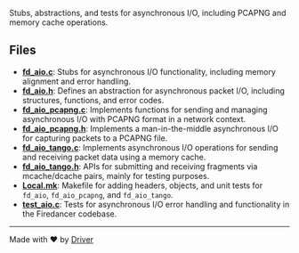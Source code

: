 <!--------------------------------------------------------------------------------->
<!-- IMPORTANT: This file is auto-generated by Driver (https://driver.ai). -------->
<!-- Manual edits may be overwritten on future commits. --------------------------->
<!--------------------------------------------------------------------------------->

Stubs, abstractions, and tests for asynchronous I/O, including PCAPNG and memory cache operations.


## Files
- **[fd_aio.c](fd_aio.c.md)**: Stubs for asynchronous I/O functionality, including memory alignment and error handling.
- **[fd_aio.h](fd_aio.h.md)**: Defines an abstraction for asynchronous packet I/O, including structures, functions, and error codes.
- **[fd_aio_pcapng.c](fd_aio_pcapng.c.md)**: Implements functions for sending and managing asynchronous I/O with PCAPNG format in a network context.
- **[fd_aio_pcapng.h](fd_aio_pcapng.h.md)**: Implements a man-in-the-middle asynchronous I/O for capturing packets to a PCAPNG file.
- **[fd_aio_tango.c](fd_aio_tango.c.md)**: Implements asynchronous I/O operations for sending and receiving packet data using a memory cache.
- **[fd_aio_tango.h](fd_aio_tango.h.md)**: APIs for submitting and receiving fragments via mcache/dcache pairs, mainly for testing purposes.
- **[Local.mk](Local.mk.md)**: Makefile for adding headers, objects, and unit tests for `fd_aio`, `fd_aio_pcapng`, and `fd_aio_tango`.
- **[test_aio.c](test_aio.c.md)**: Tests for asynchronous I/O error handling and functionality in the Firedancer codebase.

---
Made with ❤️ by [Driver](https://www.driver.ai/)